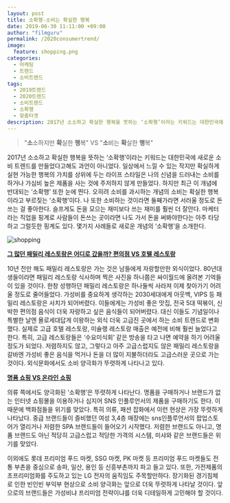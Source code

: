 ```yaml
---
layout: post
title: 소확행-소비는 확실한 행복
date: 2019-06-30 11:11:00 +09:00
author: "filmguru"
permalink: /2020consumertrend/
image:
  feature: shopping.png
categories:
  - 마케팅
  - 트렌드
  - 소비트렌드
tags:
  - 2019트렌드
  - 2020트렌드
  - 소비트렌드
  - 소확행
  - 맞춤타겟
description: 2017년 소소하고 확실한 행복을 뜻하는 ‘소확행’이라는 키워드는 대한민국에 새로운 소비 트렌드를 만들었다고해도 과언이 아니었다. 일상에서 느낄 수 있는 작지만 확실하게 실현 가능한 행복의 가치를 상위에 두는 라이프 스타일은 나의 신념을 드러내는 소비를 하거나 가심비 높은 제품을 사는 것에 주저하지 않게 만들었다. 하지만 최근 이 개념에 반대되는 ‘소확행’ 또한 눈에 띈다. 오히려 소비를 과시하는 개념의 소비는 확실한 행복이라고 부르짖는 ‘소확행’이다.
---
```


> "<b>소</b>소하지만 <b>확</b>실한 <b>행</b>복"  VS "<b>소</b>비는 <b>확</b>실한 <b>행</b>복"

2017년 소소하고 확실한 행복을 뜻하는 ‘소확행’이라는 키워드는 대한민국에 새로운 소비 트렌드를 만들었다고해도 과언이 아니었다. 일상에서 느낄 수 있는 작지만 확실하게 실현 가능한 행복의 가치를 상위에 두는 라이프 스타일은 나의 신념을 드러내는 소비를 하거나 가심비 높은 제품을 사는 것에 주저하지 않게 만들었다. 하지만 최근 이 개념에 반대되는 ‘소확행’ 또한 눈에 띈다. 오히려 소비를 과시하는 개념의 소비는 확실한 행복이라고 부르짖는 ‘소확행’이다. 나 또한 소비하는 것이라면 둘째가라면 서러울 정도로 돈쓰는 걸 좋아한다. 슬프게도 돈을 모으는 재미보다 쓰는 재미를 훨씬 더 잘안다. 마케터라는 직업을 핑계로 사람들이 돈쓰는 곳이라면 나도 가서 돈을 써봐야한다는 아주 타당하고 그럴듯한 핑계도 있다. 몇가지 사례들로 새로운 개념의 ‘소확행’을 소개한다.



![shopping](https://lh3.googleusercontent.com/AvkjPnUZorlnyg0G6qekXX5B3DUwBtegBQOE2Tdze-pJHA0dsutFkn8zzD65FsfzBrb_rPASdm7ND4GLYEIb_ItpaIg2rqIL3Cs_ZDtoYYUZyWuzitp_MIHqre5kNWQe8bxWx2HQyowBE3Mfr5PA0NxOvtkqwXr4dkRrTiDt7WUNh0w0CX3ZbeidgEpEuIUVWpTntPy19QIYjDobQPMiVPDOE2QQrXFYxEECuHsGaMay1DF0rMComQpMHSQoN9kogqvQXDtBY8zcHTbcbh3ahyVRKlcFwF3ZlOht2J4alrUAXinjJ5NsR32nT_sZSKpLr_Qly1I6XfHOhBsZtTm2r60rPgQ4DpyVSkuRsx1aTlksHAHtzPt3CXVMT3jQ24zdTzf5HuI42CpJwwoWok2cMeHo6Sc4s5LkPxZNe39-sm2xmAozDgGr2DqFo6xJeCu-IpJ2Q4CwDkCw0GUi8n6yA052brBSSj7IMbyHCk_TZGccLEURSO94pKrDTGG1QyRLCMwievG605AaVL2wRlUPN-OUYG5Bvgi7DSEl4QyunY-d8lKJkC0B0ZJOfTJP7yQ5x0XA_Z6xmRPOmZoOIynLZhT81prMpka3Pv-LDsp7lx_n28l19BNSzJKZqxsPmeGNfp_x-c4kjv26XPFqlQuLqA0it8kN7A=w401-h293-no)



**<u>그 많던 패밀리 레스토랑은 어디로 갔을까? 편의점 VS 호텔 레스토랑</u>**

10년 전만 해도 패밀리 레스토랑은 가는 것은 남들에게 자랑할만한 외식이었다. 80년대생들이라면 패밀리 레스토랑 식사하며 찍은 사진을 하나쯤은 싸이월드에 올려본 기억들이 있을 것이다.   한창 성행하던 패밀리 레스토랑은 하나둘씩 사라져 이제 찾아가기 어려울 정도로 줄어들었다. 가성비를 중요하게 생각하는 2030세대에게 아웃백, VIPS 등 패밀리 레스토랑은 사치가 되어버렸다. 이들에게는 가성비 좋은 맛집, 전국 5대 떡볶이, 신박한 편의점 음식이 더욱 자랑하고 싶은 음식들이 되어버렸다. 대신 이들도 기념일이나 특별한 날엔 욜로세대답게 이왕하는 외식 더욱 고급진 곳에서 하는 소비 트렌드로 변화했다. 실제로 고급 호텔 레스토랑, 미슐랭 레스토랑 매출은 예전에 비해 훨씬 늘었다고 한다. 특히, 고급 레스토랑들은 ‘수요미식회’ 같은 방송을 타고 나면 예약을 하기 어려울 정도가 되었다. 저렴하지도 않고, 그렇다고 아주 고급스럽지도 않은 패밀리 레스토랑을 갈바엔 가성비 좋은 음식을 먹거나 돈을 더 많이 지불하더라도 고급스러운 곳으로 가는 것이다. 외식문화에서도 소비 양극화가 뚜렷하게 나타나고 있다. 



**<u>명품 쇼핑 VS 온라인 쇼핑</u>** 

의류 쪽에서도 양극화된 ‘소확행’은 뚜렷하게 나타난다. 명품을 구매하거나 브랜드가 없는 인터넷 쇼핑몰을 이용하거나 심지어 SNS 인풀루언서의 제품을 구매하기도 한다. 이 때문에 백화점들을 위기를 맞았다. 특히 의류, 패션 잡화에서 이런 현상은 가장 뚜렷하게 나타났다. 중급 브랜드들이 즐비했던 여성 3,4층 매장에는 sns인플루언서의 팝업스토어가 열리거나 저렴한 SPA 브랜드들이 들어오기 시작했다. 저렴한 브랜드도 아니고, 명품 브랜드도 아닌 적당히 고급스럽고 적당한 가격의 시스템, 미샤와 같은 브랜드들은 위기를 맞았다. 



이외에도 롯데 프리미엄 푸드 마켓, SSG 마켓, PK 마켓 등 프리미엄 푸드 마켓들도 전통 부촌을 중심으로 송파, 일산, 용인 등 신흥부촌까지 파고 들고 있다. 또한, 가전제품의 초프리미엄화를 주도하고 있는 LG 전자의 움직임도 주목할만하다. 장기화된 경기침체로 인한 빈인빈 부익부 현상으로 소비 양극화는 앞으로 더욱 뚜렷하게 나타날 것이다. 앞으로의 브랜드들은 가성비냐 프리미엄 전략이냐를 더욱 디테일하게 고민해야 할 것이다. 



